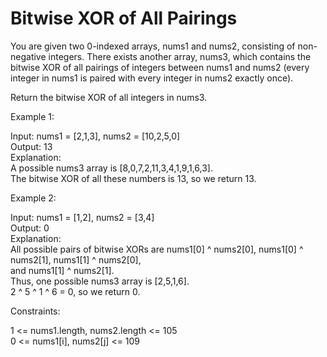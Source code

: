 # Bitwise XOR of All Pairings

You are given two 0-indexed arrays, nums1 and nums2, consisting of non-negative integers. There exists another array, nums3, which contains the bitwise XOR of all pairings of integers between nums1 and nums2 (every integer in nums1 is paired with every integer in nums2 exactly once).

Return the bitwise XOR of all integers in nums3.

Example 1:

Input: nums1 = [2,1,3], nums2 = [10,2,5,0]\
Output: 13\
Explanation:\
A possible nums3 array is [8,0,7,2,11,3,4,1,9,1,6,3].\
The bitwise XOR of all these numbers is 13, so we return 13.

Example 2:

Input: nums1 = [1,2], nums2 = [3,4]\
Output: 0\
Explanation:\
All possible pairs of bitwise XORs are nums1[0] ^ nums2[0], nums1[0] ^ nums2[1], nums1[1] ^ nums2[0],\
and nums1[1] ^ nums2[1].\
Thus, one possible nums3 array is [2,5,1,6].\
2 ^ 5 ^ 1 ^ 6 = 0, so we return 0.

Constraints:

1 <= nums1.length, nums2.length <= 105\
0 <= nums1[i], nums2[j] <= 109